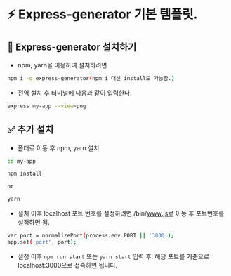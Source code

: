 # :zap: Express-generator 기본 템플릿.
## :tada: Express-generator 설치하기
- npm, yarn을 이용하여 설치하려면 
```bash
npm i -g express-generator(npm i 대신 install도 가능함.)
```

- 전역 설치 후 터미널에 다음과 같이 입력한다.
```bash
express my-app --view=pug
```

## :white_check_mark: 추가 설치
- 폴더로 이동 후 npm, yarn 설치
```bash
cd my-app
```

```bash
npm install

or

yarn
```

- 설치 이후 localhost 포트 번호를 설정하려면 /bin/www.js로 이동 후 포트번호를 설정하면 됨.
```bash
var port = normalizePort(process.env.PORT || '3000');
app.set('port', port);
```

- 설정 이후 `npm run start` 또는 `yarn start` 입력 후. 해당 포트를 기준으로 localhost:3000으로 접속하면 됩니다.